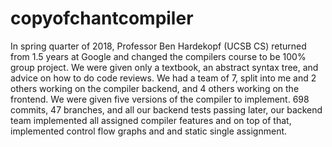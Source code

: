 # copyofchantcompiler
In spring quarter of 2018, Professor Ben Hardekopf (UCSB CS) returned from 1.5 years at Google and changed the compilers course to be 100% group project.  We were given only a textbook, an abstract syntax tree, and advice on how to do code reviews.  We had a team of 7, split into me and 2 others working on the compiler backend, and 4 others working on the frontend.  We were given five versions of the compiler to implement.  698 commits, 47 branches, and all our backend tests passing later, our backend team implemented all assigned compiler features and on top of that, implemented control flow graphs and and static single assignment.
